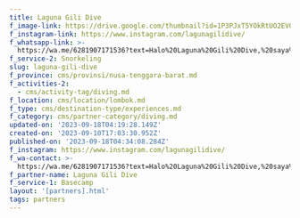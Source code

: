 ```yaml
---
title: Laguna Gili Dive
f_image-link: https://drive.google.com/thumbnail?id=1P3PJxT5YOkRtUO2EV0DiffbkWDp7WEd1
f_instagram-link: https://www.instagram.com/lagunagilidive/
f_whatsapp-link: >-
  https://wa.me/6281907171536?text=Halo%20Laguna%20Gili%20Dive,%20saya%20dapat%20info%20dari%20@loocale.id%20dan%20punya%20pertanyaan
f_service-2: Snorkeling
slug: laguna-gili-dive
f_province: cms/provinsi/nusa-tenggara-barat.md
f_activities-2:
  - cms/activity-tag/diving.md
f_location: cms/location/lombok.md
f_type: cms/destination-type/experiences.md
f_category: cms/partner-category/diving.md
updated-on: '2023-09-18T04:19:28.149Z'
created-on: '2023-09-10T17:03:30.952Z'
published-on: '2023-09-18T04:34:08.284Z'
f_instagram: https://www.instagram.com/lagunagilidive/
f_wa-contact: >-
  https://wa.me/6281907171536?text=Halo%20Laguna%20Gili%20Dive,%20saya%20dapat%20info%20dari%20@loocale.id%20dan%20punya%20pertanyaan
f_partner-name: Laguna Gili Dive
f_service-1: Basecamp
layout: '[partners].html'
tags: partners
---
```



